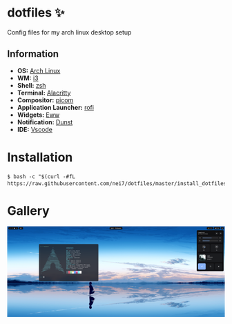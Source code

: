 # dotfiles ✨

Config files for my arch linux desktop setup

## Information

- **OS:** [Arch Linux](https://archlinux.org)
- **WM:** [i3](https://i3wm.org/)
- **Shell:** [zsh](https://wiki.archlinux.org/index.php/Zsh)
- **Terminal:** [Alacritty](https://github.com/alacritty/alacritty)
- **Compositor:** [picom](https://github.com/yshui/picom)
- **Application Launcher:** [rofi](https://github.com/davatorium/rofi)
- **Widgets:** [Eww](https://elkowar.github.io/eww/)
- **Notification:** [Dunst](https://github.com/dunst-project/dunst)
- **IDE:** [Vscode](https://code.visualstudio.com/)

# Installation

```shell
$ bash -c "$(curl -#fL https://raw.githubusercontent.com/nei7/dotfiles/master/install_dotfiles.sh)"
```

# Gallery

![](.github/docs/2.png)
